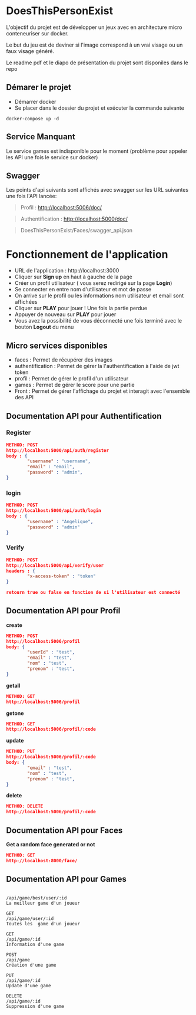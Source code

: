 # DoesThisPersonExist
L'objectif du projet est de développer un jeux avec en architecture micro conteneuriser sur docker.

Le but du jeu est de deviner si l'image correspond à un vrai visage ou un faux visage généré.

Le readme pdf et le diapo de présentation du projet sont disponiles dans le repo

## Démarer le projet

- Démarrer docker
- Se placer dans le dossier du projet et exécuter la commande suivante

`docker-compose up -d`

## Service Manquant

Le service games est indisponible pour le moment (problème pour appeler les API une fois le service sur docker)

## **Swagger**

Les points d'api suivants sont affichés avec swagger sur les URL suivantes une fois l'API lancée:

> Profil : [http://localhost:5006/doc/](http://localhost:5006/doc/)

> Authentification : [http://localhost:5000/doc/](http://localhost:5006/doc/)

> DoesThisPersonExist/Faces/swagger_api.json

# Fonctionnement de l'application

- URL de l'application : http://localhost:3000
- Cliquer sur **Sign up** en haut à gauche de la page
- Créer un profil utilisateur ( vous serez redirigé sur la page **Login**)
- Se connecter en entre nom d'utilisateur et mot de passe
- On arrive sur le profil ou les informations nom utilisateur et email sont affichées
- Cliquer sur **PLAY** pour jouer ! Une fois la partie perdue
- Appuyer de nouveau sur **PLAY** pour jouer
- Vous avez la possibilité de vous déconnecté une fois terminé avec le bouton **Logout** du menu


## Micro services disponibles

- faces : Permet de récupérer des images
- authentification : Permet de gérer la l'authentification à l'aide de jwt token
- profil : Permet de gérer le profil d'un utilisateur
- games : Permet de gérer le score pour une partie
- Front : Permet de gérer l'affichage du projet et interagit avec l'ensemble des API

## Documentation API pour Authentification

### **Register**

```json
METHOD: POST
http://localhost:5000/api/auth/register
body : {
		"username" : "username",
		"email" : "email",
		"password" : "admin",
}
```

### login

```json
METHOD: POST
http://localhost:5000/api/auth/login
body : {
		"username" : "Angelique",
		"password" : "admin"
}
```

### Verify

```json
METHOD: POST
http://localhost:5000/api/verify/user
headers : {
		"x-access-token" : "token"
}

retourn true ou false en fonction de si l'utilisateur est connecté
```

## Documentation API pour Profil

**create**

```json
METHOD: POST
http://localhost:5006/profil
body: {
		"userId" : "test",
		"email" : "test",
		"nom" : "test",
		"prenom" : "test",
}
```

**getall**

```json
METHOD: GET
http://localhost:5006/profil
```

**getone**

```json
METHOD: GET
http://localhost:5006/profil/:code
```

**update**

```json
METHOD: PUT
http://localhost:5006/profil/:code
body: {
		"email" : "test",
		"nom" : "test",
		"prenom" : "test",
}
```

**delete**

```json
METHOD: DELETE
http://localhost:5006/profil/:code
```

## Documentation API pour Faces

**Get a random face generated or not**

```json
METHOD: GET
http://localhost:8000/face/
```

## Documentation API pour Games

```
 
/api/game/best/user/:id 
﻿﻿La meilleur game d'un joueur 

GET
/api/game/user/:id 
Toutes les  game d'un joueur

GET
/api/game/:id
Information d'une game

POST 
/api/game 
﻿Création d'une game

PUT 
/api/game/:id 
Update d'une game

DELETE 
/api/game/:id 
Suppression d'une game
```